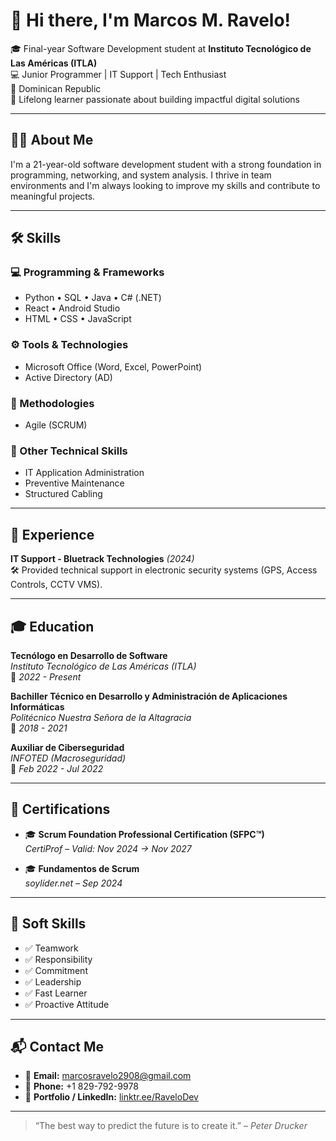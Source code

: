 # 👋 Hi there, I'm Marcos M. Ravelo!

🎓 Final-year Software Development student at **Instituto Tecnológico de Las Américas (ITLA)**  
💻 Junior Programmer | IT Support | Tech Enthusiast  
📍 Dominican Republic  
🧠 Lifelong learner passionate about building impactful digital solutions

---

## 🧑‍💻 About Me

I'm a 21-year-old software development student with a strong foundation in programming, networking, and system analysis. I thrive in team environments and I'm always looking to improve my skills and contribute to meaningful projects.

---

## 🛠️ Skills

### 💻 Programming & Frameworks
- Python • SQL • Java • C# (.NET)  
- React • Android Studio  
- HTML • CSS • JavaScript

### ⚙️ Tools & Technologies
- Microsoft Office (Word, Excel, PowerPoint)  
- Active Directory (AD)

### 🧪 Methodologies
- Agile (SCRUM)

### 🧰 Other Technical Skills
- IT Application Administration  
- Preventive Maintenance  
- Structured Cabling

---

## 💼 Experience

**IT Support - Bluetrack Technologies** *(2024)*  
🛠 Provided technical support in electronic security systems (GPS, Access Controls, CCTV VMS).

---

## 🎓 Education

**Tecnólogo en Desarrollo de Software**  
*Instituto Tecnológico de Las Américas (ITLA)*  
📅 *2022 - Present*

**Bachiller Técnico en Desarrollo y Administración de Aplicaciones Informáticas**  
*Politécnico Nuestra Señora de la Altagracia*  
📅 *2018 - 2021*

**Auxiliar de Ciberseguridad**  
*INFOTED (Macroseguridad)*  
📅 *Feb 2022 - Jul 2022*

---

## 📜 Certifications

- 🎓 **Scrum Foundation Professional Certification (SFPC™)**  
  *CertiProf – Valid: Nov 2024 → Nov 2027*

- 🎓 **Fundamentos de Scrum**  
  *soylíder.net – Sep 2024*

---

## 🤝 Soft Skills

- ✅ Teamwork  
- ✅ Responsibility  
- ✅ Commitment  
- ✅ Leadership  
- ✅ Fast Learner  
- ✅ Proactive Attitude

---

## 📬 Contact Me

- 📧 **Email:** marcosravelo2908@gmail.com  
- 📱 **Phone:** +1 829-792-9978  
- 🔗 **Portfolio / LinkedIn:** [linktr.ee/RaveloDev](https://linktr.ee/RaveloDev)

---

> “The best way to predict the future is to create it.” – *Peter Drucker*
